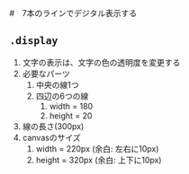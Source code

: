 #　7本のラインでデジタル表示する

## `.display`
1. 文字の表示は、文字の色の透明度を変更する
2. 必要なパーツ
   1. 中央の線1つ
   2. 四辺の6つの線
      1. width = 180
      2. height = 20
3. 線の長さ(300px)
4. canvasのサイズ
   1. width = 220px (余白: 左右に10px)
   2. height = 320px (余白: 上下に10px)